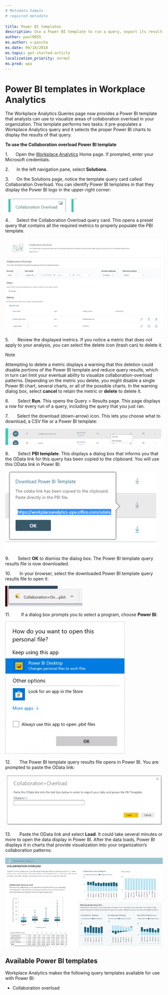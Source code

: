 ```yaml
---
# Metadata Sample
# required metadata

title: Power BI templates
description: Use a Power BI template to run a query, export its results, and visualize them in Power BI
author: paul9955
ms.author: v-pascha
ms.date: 09/18/2018
ms.topic: get-started-article
localization_priority: normal 
ms.prod: wpa
---
```


# Power BI templates in Workplace Analytics 

The Workplace Analytics Queries page now provides a Power BI template that analysts can use to visualize areas of collaboration overload in your organization. This template performs two tasks: it pre-populates a Workplace Analytics query and it selects the proper Power BI charts to display the results of that query. 

**To use the Collaboration overload Power BI template**

1.      Open the [Workplace Analytics](https://workplaceanalytics.office.com) Home page. If prompted, enter your Microsoft credentials.

2.      In the left navigation pane, select **Solutions**.

3.      On the Solutions page, notice the template query card called Collaboration Overload. You can identify Power BI templates in that they display the Power BI logo in the upper-right corner:

   ![Power BI logo in query card](../Images/WpA/tutorials/pbi-templates-01.png)

4.      Select the Collaboration Overload query card. This opens a preset query that contains all the required metrics to properly populate the PBI template. 

   ![Opened Power BI template query](../Images/WpA/tutorials/pbi-templates-02.png)

5.       Review the displayed metrics. If you notice a metric that does not apply to your analysis, you can select the delete icon (trash can) to delete it. 

   > [!Note] 
   > Attempting to delete a metric displays a warning that this deletion could disable portions of the Power BI template and reduce query results, which in turn can limit your eventual ability to visualize collaboration-overload patterns. Depending on the metric you delete, you might disable a single Power BI chart, several charts, or all of the possible charts. In the warning dialog box, select **cancel** to retain the metric or **delete** to delete it.  

6.       Select **Run**. This opens the Query &gt; Results page. This page displays a row for every run of a query, including the query that you just ran.

7.       Select the download (down-arrow) icon. This lets you choose what to download, a CSV file or a Power BI template: 

   ![Select PBI template](../Images/WpA/tutorials/pbi-templates-03.png)

8.       Select **PBI template**. This displays a dialog box that informs you that the OData link for this query has been copied to the clipboard. You will use this OData link in Power BI. 

   ![OData link has been copied](../Images/WpA/tutorials/pbi-templates-04.png)

9.       Select **OK** to dismiss the dialog box. The Power BI template query results file is now downloaded. 

10.       In your browser, select the downloaded Power BI template query results file to open it:

   ![Open downloaded Power BI template file](../Images/WpA/tutorials/pbi-templates-05.png)

11.         If a dialog box prompts you to select a program, choose **Power BI**:

   ![How to open this file type?](../Images/WpA/tutorials/pbi-templates-06.png)

12.       The Power BI template query results file opens in Power BI. You are prompted to paste the OData link:

   ![Paste OData link here](../Images/WpA/tutorials/pbi-templates-07.png)

13.       Paste the OData link and select **Load**. It could take several minutes or more to open the data display in Power BI. After the data loads, Power BI displays it in charts that provide visualization into your organization’s collaboration patterns: 

   ![Results visualized in Power BI](../Images/WpA/tutorials/pbi-templates-08.png)

## Available Power BI templates
Workplace Analytics makes the following query templates available for use with Power BI:
  * Collaboration overload 